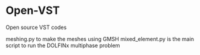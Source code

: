 # Open-VST
Open source VST codes

meshing.py to make the meshes using GMSH
mixed_element.py is the main script to run the DOLFINx multiphase problem
